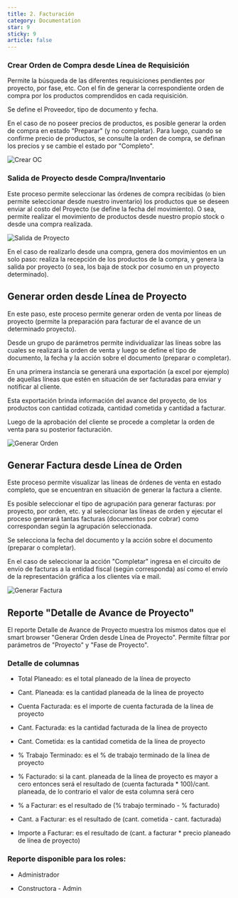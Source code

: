 ```yaml
---
title: 2. Facturación
category: Documentation
star: 9
sticky: 9
article: false
---
```


### Crear Orden de Compra desde Línea de Requisición

Permite la búsqueda de las diferentes requisiciones pendientes por proyecto, por fase, etc. Con el fin de generar la correspondiente orden de compra por los productos comprendidos en cada requisición.

Se define el Proveedor, tipo de documento y fecha.

En el caso de no poseer precios de productos, es posible generar la orden de compra en estado "Preparar" (y no completar). Para luego, cuando se confirme precio de productos, se consulte la orden de compra, se definan los precios y se cambie el estado por "Completo".

![Crear OC](/assets/img/docs/construction-management/com-image4.png)

### Salida de Proyecto desde Compra/Inventario

Este proceso permite seleccionar las órdenes de compra recibidas (o bien permite seleccionar desde nuestro inventario) los productos que se deseen enviar al costo del Proyecto (se define la fecha del movimiento). O sea, permite realizar el movimiento de productos desde nuestro propio stock o desde una compra realizada.

![Salida de Proyecto](/assets/img/docs/construction-management/com-image5.png)

En el caso de realizarlo desde una compra, genera dos movimientos en un solo paso: realiza la recepción de los productos de la compra, y genera la salida por proyecto (o sea, los baja de stock por cosumo en un proyecto determinado).

## Generar orden desde Línea de Proyecto

En este paso, este proceso permite generar orden de venta por líneas de proyecto (permite la preparación para facturar de el avance de un determinado proyecto).

Desde un grupo de parámetros permite individualizar las líneas sobre las cuales se realizará la orden de venta y luego se define el tipo de documento, la fecha y la acción sobre el documento (preparar o completar).

En una primera instancia se generará una exportación (a excel por ejemplo) de aquellas líneas que estén en situación de ser facturadas para enviar y notificar al cliente.

Esta exportación brinda información del avance del proyecto, de los productos con cantidad cotizada, cantidad cometida y cantidad a facturar.

Luego de la aprobación del cliente se procede a completar la orden de venta para su posterior facturación.

![Generar Orden](/assets/img/docs/construction-management/com-image6.png)

## Generar Factura desde Línea de Orden

Este proceso permite visualizar las líneas de órdenes de venta en estado completo, que se encuentran en situación de generar la factura a cliente.

Es posible seleccionar el tipo de agrupación para generar facturas: por proyecto, por orden, etc. y al seleccionar las líneas de orden y ejecutar el proceso generará tantas facturas (documentos por cobrar) como correspondan según la agrupación seleccionada.

Se selecciona la fecha del documento y la acción sobre el documento (preparar o completar).

En el caso de seleccionar la acción "Completar" ingresa en el circuito de envío de facturas a la entidad fiscal (según corresponda) así como el envío de la representación gráfica a los clientes vía e mail.

![Generar Factura](/assets/img/docs/construction-management/com-image7.png)

## Reporte "Detalle de Avance de Proyecto"

El reporte Detalle de Avance de Proyecto muestra los mismos datos que el smart browser "Generar Orden desde Línea de Proyecto".
Permite filtrar por parámetros de "Proyecto" y "Fase de Proyecto".

### Detalle de columnas

- Total Planeado: es el total planeado de la línea de proyecto

- Cant. Planeada: es la cantidad planeada de la línea de proyecto

- Cuenta Facturada: es el importe de cuenta facturada de la línea de proyecto

- Cant. Facturada: es la cantidad facturada de la línea de proyecto

- Cant. Cometida: es la cantidad cometida de la línea de proyecto

- % Trabajo Terminado: es el % de trabajo terminado de la línea de proyecto

- % Facturado: si la cant. planeada de la línea de proyecto es mayor a cero entonces será el resultado de (cuenta facturada * 100)/cant. planeada, de lo contrario el valor de esta columna será cero

- % a Facturar: es el resultado de (% trabajo terminado - % facturado)

- Cant. a Facturar: es el resultado de (cant. cometida - cant. facturada)

- Importe a Facturar: es el resultado de (cant. a facturar * precio planeado de línea de proyecto)

### Reporte disponible para los roles:

* Administrador

* Constructora - Admin
